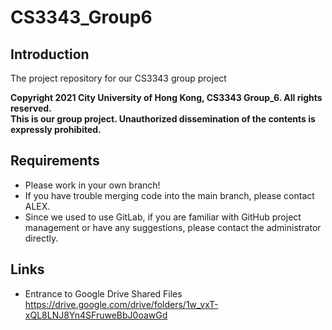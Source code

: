 # CS3343_Group6

## Introduction

The project repository for our CS3343 group project  

**Copyright 2021 City University of Hong Kong, CS3343 Group_6. All rights reserved.  
This is our group project. Unauthorized dissemination of the contents is expressly prohibited.**   

## Requirements

+ Please work in your own branch!
+ If you have trouble merging code into the main branch, please contact ALEX.
+ Since we used to use GitLab, if you are familiar with GitHub project management or have any suggestions, please contact the administrator directly.

## Links

* Entrance to Google Drive Shared Files
https://drive.google.com/drive/folders/1w_vxT-xQL8LNJ8Yn4SFruweBbJ0oawGd
